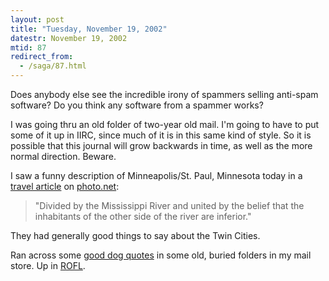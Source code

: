 ```yaml
---
layout: post
title: "Tuesday, November 19, 2002"
datestr: November 19, 2002
mtid: 87
redirect_from:
  - /saga/87.html
---
```


Does anybody else see the incredible irony of spammers selling anti-spam software?
Do you think any software from a spammer works?

I was going thru an old folder of two-year old mail. I'm going to have to put
some of it up in IIRC, since much of it is in this same kind of style. So it
is possible that this journal will grow backwards in time, as well as the more
normal direction. Beware.

I saw a funny description of Minneapolis/St. Paul, Minnesota today in a <a href="http://www.photo.net/travel/great-trips/nice">travel
article</a> on <a href="http://www.photo.net/">photo.net</a>:
<blockquote>
&quot;Divided by the Mississippi River and united by the belief that the
inhabitants of the other side of the river are inferior.&quot; 
</blockquote>

They had generally good things to say about the Twin Cities.

Ran across some <a href="../rofl/dogs.html">good dog quotes</a> in some old,
buried folders in my mail store. Up in <a href="/rofl/">ROFL</a>.


